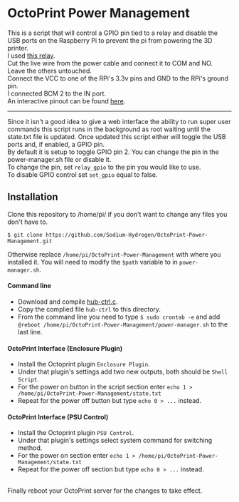 # OctoPrint Power Management #

This is a script that will control a GPIO pin tied to a relay and disable the USB ports
on the Raspberry Pi to prevent the pi from powering the 3D printer.
<br>
I used [this relay].
<br>
Cut the live wire from the power cable and connect it to COM and NO. Leave the others untouched.
<br>
Connect the VCC to one of the RPi's 3.3v pins and GND to the RPi's ground pin.
<br>
I connected BCM 2 to the IN port.
<br>
An interactive pinout can be found [here](https://pinout.xyz/).

--------------------
Since it isn't a good idea to give a web interface the ability to run super user commands
this script runs in the background as root waiting until the state.txt file is updated.
Once updated this script either will toggle the USB ports and, if enabled, a GPIO pin.
<br>
By default it is setup to toggle GPIO pin 2. You can change the pin in the power-manager.sh file
or disable it.
<br>
To change the pin, set `relay_gpio` to the pin you would like to use.
<br>
To disable GPIO control set `set_gpio` equal to false.

## Installation ##

Clone this repository to /home/pi/ if you don't want to change any files you don't have to.
```
$ git clone https://github.com/Sodium-Hydrogen/OctoPrint-Power-Management.git
```
Otherwise replace `/home/pi/OctoPrint-Power-Management` with where you installed it.
You will need to modify the `$path` variable to in `power-manager.sh`.
#### Command line ####
* Download and compile [hub-ctrl.c](https://github.com/codazoda/hub-ctrl.c).
* Copy the complied file `hub-ctrl` to this directory.
* From the command line you need to type `$ sudo crontab -e` and add `@reboot /home/pi/OctoPrint-Power-Management/power-manager.sh` to the last line.

#### OctoPrint Interface (Enclosure Plugin) ####
* Install the Octoprint plugin `Enclosure Plugin`.
* Under that plugin's settings add two new outputs, both should be `Shell Script`.
* For the power on button in the script section enter `echo 1 > /home/pi/OctoPrint-Power-Management/state.txt`
* Repeat for the power off button but type `echo 0 > ...` instead.

#### OctoPrint Interface (PSU Control) ####
* Install the Octoprint plugin `PSU Control`.
* Under that plugin's settings select system command for switching method.
* For the power on section enter `echo 1 > /home/pi/OctoPrint-Power-Management/state.txt`
* Repeat for the power off section but type `echo 0 > ...` instead.

<br>
Finally reboot your OctoPrint server for the changes to take effect.


[this relay]: https://www.amazon.com/3V-Relay-Module-Optocoupler-Development/dp/B01M0E6SQM/ref=sr_1_3?keywords=3v+relay&qid=1552677200&s=gateway&sr=8-3

